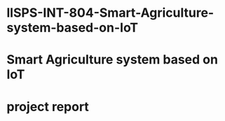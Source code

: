 # llSPS-INT-804-Smart-Agriculture-system-based-on-IoT
# Smart Agriculture system based on IoT
# project report
